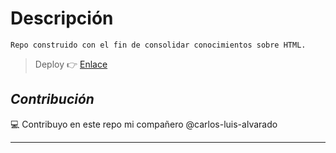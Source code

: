 # Descripción



`Repo construido con el fin de consolidar conocimientos sobre HTML. `

> Deploy :point_right:​ [Enlace](https://app.netlify.com/sites/semana-01-analisis-foda/settings/general)

## ***Contribución***
:computer: Contribuyo en este repo mi compañero @carlos-luis-alvarado

--------------------------------------



